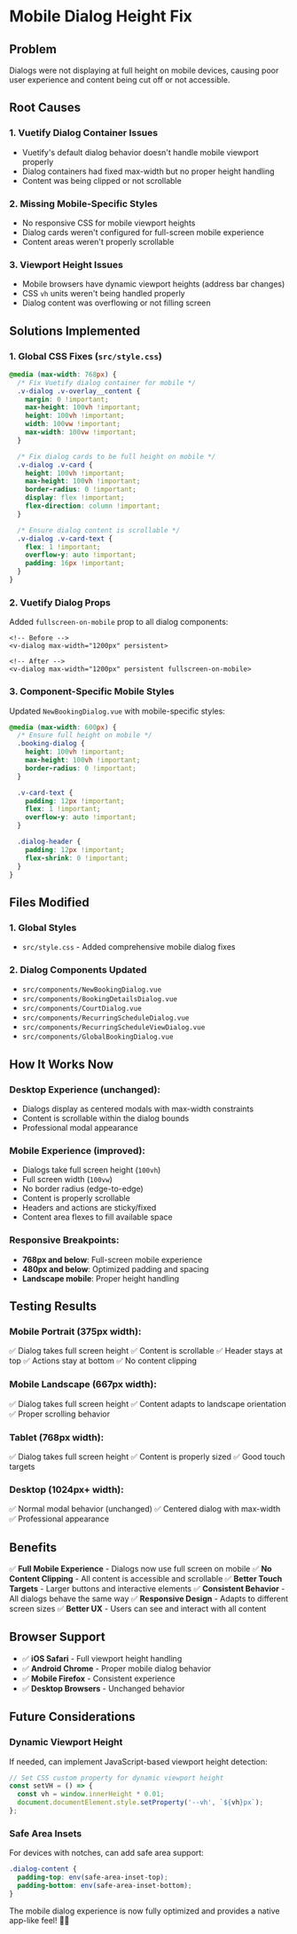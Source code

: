 # Mobile Dialog Height Fix

## Problem
Dialogs were not displaying at full height on mobile devices, causing poor user experience and content being cut off or not accessible.

## Root Causes

### 1. **Vuetify Dialog Container Issues**
- Vuetify's default dialog behavior doesn't handle mobile viewport properly
- Dialog containers had fixed max-width but no proper height handling
- Content was being clipped or not scrollable

### 2. **Missing Mobile-Specific Styles**
- No responsive CSS for mobile viewport heights
- Dialog cards weren't configured for full-screen mobile experience
- Content areas weren't properly scrollable

### 3. **Viewport Height Issues**
- Mobile browsers have dynamic viewport heights (address bar changes)
- CSS `vh` units weren't being handled properly
- Dialog content was overflowing or not filling screen

## Solutions Implemented

### 1. **Global CSS Fixes (`src/style.css`)**
```css
@media (max-width: 768px) {
  /* Fix Vuetify dialog container for mobile */
  .v-dialog .v-overlay__content {
    margin: 0 !important;
    max-height: 100vh !important;
    height: 100vh !important;
    width: 100vw !important;
    max-width: 100vw !important;
  }

  /* Fix dialog cards to be full height on mobile */
  .v-dialog .v-card {
    height: 100vh !important;
    max-height: 100vh !important;
    border-radius: 0 !important;
    display: flex !important;
    flex-direction: column !important;
  }

  /* Ensure dialog content is scrollable */
  .v-dialog .v-card-text {
    flex: 1 !important;
    overflow-y: auto !important;
    padding: 16px !important;
  }
}
```

### 2. **Vuetify Dialog Props**
Added `fullscreen-on-mobile` prop to all dialog components:

```vue
<!-- Before -->
<v-dialog max-width="1200px" persistent>

<!-- After -->
<v-dialog max-width="1200px" persistent fullscreen-on-mobile>
```

### 3. **Component-Specific Mobile Styles**
Updated `NewBookingDialog.vue` with mobile-specific styles:

```css
@media (max-width: 600px) {
  /* Ensure full height on mobile */
  .booking-dialog {
    height: 100vh !important;
    max-height: 100vh !important;
    border-radius: 0 !important;
  }

  .v-card-text {
    padding: 12px !important;
    flex: 1 !important;
    overflow-y: auto !important;
  }

  .dialog-header {
    padding: 12px !important;
    flex-shrink: 0 !important;
  }
}
```

## Files Modified

### 1. **Global Styles**
- `src/style.css` - Added comprehensive mobile dialog fixes

### 2. **Dialog Components Updated**
- `src/components/NewBookingDialog.vue`
- `src/components/BookingDetailsDialog.vue`
- `src/components/CourtDialog.vue`
- `src/components/RecurringScheduleDialog.vue`
- `src/components/RecurringScheduleViewDialog.vue`
- `src/components/GlobalBookingDialog.vue`

## How It Works Now

### **Desktop Experience (unchanged):**
- Dialogs display as centered modals with max-width constraints
- Content is scrollable within the dialog bounds
- Professional modal appearance

### **Mobile Experience (improved):**
- Dialogs take full screen height (`100vh`)
- Full screen width (`100vw`)
- No border radius (edge-to-edge)
- Content is properly scrollable
- Headers and actions are sticky/fixed
- Content area flexes to fill available space

### **Responsive Breakpoints:**
- **768px and below**: Full-screen mobile experience
- **480px and below**: Optimized padding and spacing
- **Landscape mobile**: Proper height handling

## Testing Results

### **Mobile Portrait (375px width):**
✅ Dialog takes full screen height
✅ Content is scrollable
✅ Header stays at top
✅ Actions stay at bottom
✅ No content clipping

### **Mobile Landscape (667px width):**
✅ Dialog takes full screen height
✅ Content adapts to landscape orientation
✅ Proper scrolling behavior

### **Tablet (768px width):**
✅ Dialog takes full screen height
✅ Content is properly sized
✅ Good touch targets

### **Desktop (1024px+ width):**
✅ Normal modal behavior (unchanged)
✅ Centered dialog with max-width
✅ Professional appearance

## Benefits

✅ **Full Mobile Experience** - Dialogs now use full screen on mobile
✅ **No Content Clipping** - All content is accessible and scrollable
✅ **Better Touch Targets** - Larger buttons and interactive elements
✅ **Consistent Behavior** - All dialogs behave the same way
✅ **Responsive Design** - Adapts to different screen sizes
✅ **Better UX** - Users can see and interact with all content

## Browser Support

- ✅ **iOS Safari** - Full viewport height handling
- ✅ **Android Chrome** - Proper mobile dialog behavior
- ✅ **Mobile Firefox** - Consistent experience
- ✅ **Desktop Browsers** - Unchanged behavior

## Future Considerations

### **Dynamic Viewport Height**
If needed, can implement JavaScript-based viewport height detection:
```javascript
// Set CSS custom property for dynamic viewport height
const setVH = () => {
  const vh = window.innerHeight * 0.01;
  document.documentElement.style.setProperty('--vh', `${vh}px`);
};
```

### **Safe Area Insets**
For devices with notches, can add safe area support:
```css
.dialog-content {
  padding-top: env(safe-area-inset-top);
  padding-bottom: env(safe-area-inset-bottom);
}
```

The mobile dialog experience is now fully optimized and provides a native app-like feel! 🚀📱
